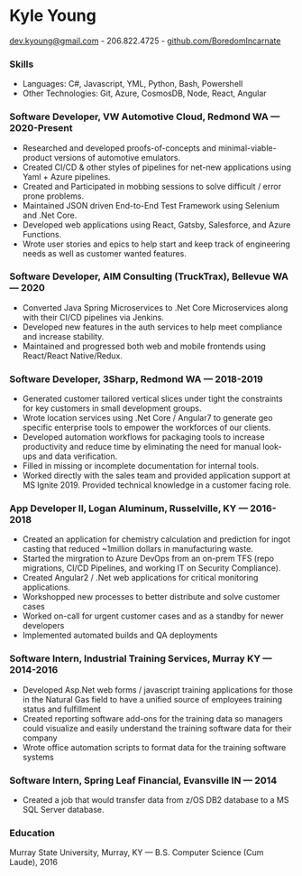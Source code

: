 
# Kyle Young
dev.kyoung@gmail.com - 206.822.4725 - [github.com/BoredomIncarnate](http://github.com/boredomincarnate)

### Skills

- Languages: C#, Javascript, YML, Python, Bash, Powershell
- Other Technologies: Git, Azure, CosmosDB, Node, React, Angular

### Software Developer, VW Automotive Cloud, Redmond WA — 2020-Present

- Researched and developed proofs-of-concepts and minimal-viable-product versions of automotive emulators.
- Created CI/CD & other styles of pipelines for net-new applications using Yaml + Azure pipelines.
- Created and Participated in mobbing sessions to solve difficult / error prone problems. 
- Maintained JSON driven End-to-End Test Framework using Selenium and .Net Core.
- Developed web applications using React, Gatsby, Salesforce, and Azure Functions.
- Wrote user stories and epics to help start and keep track of engineering needs as well as customer wanted features. 

### Software Developer, AIM Consulting (TruckTrax), Bellevue WA — 2020

- Converted Java Spring Microservices to .Net Core Microservices along with their CI/CD pipelines via Jenkins.
- Developed new features in the auth services to help meet compliance and increase stability.
- Maintained and progressed both web and mobile frontends using React/React Native/Redux.

### Software Developer, 3Sharp, Redmond WA — 2018-2019

- Generated customer tailored vertical slices under tight the constraints for key customers in small development groups.
- Wrote location services using .Net Core / Angular7 to generate geo specific enterprise tools to empower the workforces of our clients.
- Developed automation workflows for packaging tools to increase productivity and reduce time by eliminating the need for manual look-ups and data verification.
- Filled in missing or incomplete documentation for internal tools.
- Worked directly with the sales team and provided application support at MS Ignite 2019. Provided technical knowledge in a customer facing role.


### App Developer II, Logan Aluminum, Russelville, KY — 2016-2018

- Created an application for chemistry calculation and prediction for ingot casting that reduced ~1million dollars in manufacturing waste.
- Started the mirgration to Azure DevOps from an on-prem TFS (repo migrations, CI/CD Pipelines, and working IT on Security Compliance).
- Created Angular2 / .Net web applications for critical monitoring applications.
- Workshopped new processes to better distribute and solve customer cases
- Worked on-call for urgent customer cases and as a standby for newer developers
- Implemented automated builds and QA deployments 

### Software Intern, Industrial Training Services, Murray KY — 2014-2016

- Developed Asp.Net web forms / javascript training applications for those in the Natural Gas field to have a unified source of employees training status and fulfillment
- Created reporting software add-ons for the training data so managers could visualize and easily understand the training software data for their company
- Wrote office automation scripts to format data for the training software systems

### Software Intern, Spring Leaf Financial, Evansville IN — 2014
- Created a job that would transfer data from z/OS DB2 database to a MS SQL Server
database.

### Education

Murray State University, Murray, KY — B.S. Computer Science (Cum Laude), 2016